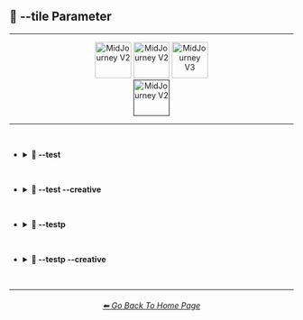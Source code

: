 <h2>🔲 --tile Parameter</h2>

<hr><!--------------->

<div align="center">

[<img src="https://github.com/willwulfken/MidJourney-Styles-and-Keywords-Reference/blob/main/Images/Repo_Parts/Buttons/version_button/button_version_MJV1_inactive.png?raw=true" alt="MidJourney V2" height="64" />](https://github.com/willwulfken/MidJourney-Styles-and-Keywords-Reference/blob/main/Pages/MJ_V1/Summary_Pages/Tile_Parameter.md)
[<img src="https://github.com/willwulfken/MidJourney-Styles-and-Keywords-Reference/blob/main/Images/Repo_Parts/Buttons/version_button/button_version_MJV2_inactive.png?raw=true" alt="MidJourney V2" height="64" />](https://github.com/willwulfken/MidJourney-Styles-and-Keywords-Reference/blob/main/Pages/MJ_V2/Summary_Pages/Tile_Parameter.md)
[<img src="https://github.com/willwulfken/MidJourney-Styles-and-Keywords-Reference/blob/main/Images/Repo_Parts/Buttons/version_button/button_version_MJV3_inactive.png?raw=true" alt="MidJourney V3" height="64" />](https://github.com/willwulfken/MidJourney-Styles-and-Keywords-Reference/blob/main/Pages/MJ_V3/Summary_Pages/Tile_Parameter.md)
<br>
[<img src="https://github.com/willwulfken/MidJourney-Styles-and-Keywords-Reference/blob/main/Images/Repo_Parts/Buttons/version_button/button_version_experimental_features_active.png?raw=true" alt="MidJourney V2" height="64" />]()

</div>

<hr>
<br>


- <details><summary><b>🧩 --test</summary></b><p><div align="center">

    <table>
        <tr align=center valign=middle>
            <th></th>
            <th>Without --tile</th>
            <th>With --tile</th>
            <th>Tiled 3x3 Grid</th>
        </tr>
        <tr align=center valign=middle>
            <td>Sphere</td>
            <td>
                <img src="https://github.com/willwulfken/MidJourney-Styles-and-Keywords-Reference/blob/main/Images/Experimental_Midjourney_Features/Tile_Parameter/test/Control_Images/Sphere_(2).png?raw=true" width="128" />
            </td>
            <td>
                <img src="https://github.com/willwulfken/MidJourney-Styles-and-Keywords-Reference/blob/main/Images/Experimental_Midjourney_Features/Tile_Parameter/test/Images/Sphere_(2).png?raw=true" width="128" />
            </td>
            <td>
                <img src="https://github.com/willwulfken/MidJourney-Styles-and-Keywords-Reference/blob/main/Images/Experimental_Midjourney_Features/Tile_Parameter/test/Tiled_Images/Sphere_(2).png?raw=true" width="128" />
            </td>
        </tr>
        <tr align=center valign=middle>
            <td>Fullerene</td>
            <td>
                <img src="https://github.com/willwulfken/MidJourney-Styles-and-Keywords-Reference/blob/main/Images/Experimental_Midjourney_Features/Tile_Parameter/test/Control_Images/Fullerene_(2).png?raw=true" width="128" />
            </td>
            <td>
                <img src="https://github.com/willwulfken/MidJourney-Styles-and-Keywords-Reference/blob/main/Images/Experimental_Midjourney_Features/Tile_Parameter/test/Images/Fullerene_(2).png?raw=true" width="128" />
            </td>
            <td>
                <img src="https://github.com/willwulfken/MidJourney-Styles-and-Keywords-Reference/blob/main/Images/Experimental_Midjourney_Features/Tile_Parameter/test/Tiled_Images/Fullerene_(2).png?raw=true" width="128" />
            </td>
        </tr>
        <tr align=center valign=middle>
            <td>Seashell</td>
            <td>
                <img src="https://github.com/willwulfken/MidJourney-Styles-and-Keywords-Reference/blob/main/Images/Experimental_Midjourney_Features/Tile_Parameter/test/Control_Images/Seashell_(2).png?raw=true" width="128" />
            </td>
            <td>
                <img src="https://github.com/willwulfken/MidJourney-Styles-and-Keywords-Reference/blob/main/Images/Experimental_Midjourney_Features/Tile_Parameter/test/Images/Seashell_(2).png?raw=true" width="128" />
            </td>
            <td>
                <img src="https://github.com/willwulfken/MidJourney-Styles-and-Keywords-Reference/blob/main/Images/Experimental_Midjourney_Features/Tile_Parameter/test/Tiled_Images/Seashell_(2).png?raw=true" width="128" />
            </td>
        </tr>
        <tr align=center valign=middle>
            <td>Orbeez</td>
            <td>
                <img src="https://github.com/willwulfken/MidJourney-Styles-and-Keywords-Reference/blob/main/Images/Experimental_Midjourney_Features/Tile_Parameter/test/Control_Images/Orbeez_(2).png?raw=true" width="128" />
            </td>
            <td>
                <img src="https://github.com/willwulfken/MidJourney-Styles-and-Keywords-Reference/blob/main/Images/Experimental_Midjourney_Features/Tile_Parameter/test/Images/Orbeez_(2).png?raw=true" width="128" />
            </td>
            <td>
                <img src="https://github.com/willwulfken/MidJourney-Styles-and-Keywords-Reference/blob/main/Images/Experimental_Midjourney_Features/Tile_Parameter/test/Tiled_Images/Orbeez_(2).png?raw=true" width="128" />
            </td>
        </tr>
        <tr align=center valign=middle>
            <td>Supernova</td>
            <td>
                <img src="https://github.com/willwulfken/MidJourney-Styles-and-Keywords-Reference/blob/main/Images/Experimental_Midjourney_Features/Tile_Parameter/test/Control_Images/Supernova_(2).png?raw=true" width="128" />
            </td>
            <td>
                <img src="https://github.com/willwulfken/MidJourney-Styles-and-Keywords-Reference/blob/main/Images/Experimental_Midjourney_Features/Tile_Parameter/test/Images/Supernova_(2).png?raw=true" width="128" />
            </td>
            <td>
                <img src="https://github.com/willwulfken/MidJourney-Styles-and-Keywords-Reference/blob/main/Images/Experimental_Midjourney_Features/Tile_Parameter/test/Tiled_Images/Supernova_(2).png?raw=true" width="128" />
            </td>
        </tr>
        <tr align=center valign=middle>
            <td>Deep Dream</td>
            <td>
                <img src="https://github.com/willwulfken/MidJourney-Styles-and-Keywords-Reference/blob/main/Images/Experimental_Midjourney_Features/Tile_Parameter/test/Control_Images/Deep_Dream_(2).png?raw=true" width="128" />
            </td>
            <td>
                <img src="https://github.com/willwulfken/MidJourney-Styles-and-Keywords-Reference/blob/main/Images/Experimental_Midjourney_Features/Tile_Parameter/test/Images/Deep_Dream_(2).png?raw=true" width="128" />
            </td>
            <td>
                <img src="https://github.com/willwulfken/MidJourney-Styles-and-Keywords-Reference/blob/main/Images/Experimental_Midjourney_Features/Tile_Parameter/test/Tiled_Images/Deep_Dream_(2).png?raw=true" width="128" />
            </td>
        </tr>
        <tr align=center valign=middle>
            <td>Carved Lacquer</td>
            <td>
                <img src="https://github.com/willwulfken/MidJourney-Styles-and-Keywords-Reference/blob/main/Images/Experimental_Midjourney_Features/Tile_Parameter/test/Control_Images/Carved_Lacquer_(2).png?raw=true" width="128" />
            </td>
            <td>
                <img src="https://github.com/willwulfken/MidJourney-Styles-and-Keywords-Reference/blob/main/Images/Experimental_Midjourney_Features/Tile_Parameter/test/Images/Carved_Lacquer_(2).png?raw=true" width="128" />
            </td>
            <td>
                <img src="https://github.com/willwulfken/MidJourney-Styles-and-Keywords-Reference/blob/main/Images/Experimental_Midjourney_Features/Tile_Parameter/test/Tiled_Images/Carved_Lacquer_(2).png?raw=true" width="128" />
            </td>
        </tr>
        <tr align=center valign=middle>
            <td>Marker Art</td>
            <td>
                <img src="https://github.com/willwulfken/MidJourney-Styles-and-Keywords-Reference/blob/main/Images/Experimental_Midjourney_Features/Tile_Parameter/test/Control_Images/Marker_Art_(2).png?raw=true" width="128" />
            </td>
            <td>
                <img src="https://github.com/willwulfken/MidJourney-Styles-and-Keywords-Reference/blob/main/Images/Experimental_Midjourney_Features/Tile_Parameter/test/Images/Marker_Art_(2).png?raw=true" width="128" />
            </td>
            <td>
                <img src="https://github.com/willwulfken/MidJourney-Styles-and-Keywords-Reference/blob/main/Images/Experimental_Midjourney_Features/Tile_Parameter/test/Tiled_Images/Marker_Art_(2).png?raw=true" width="128" />
            </td>
        </tr>
        <tr align=center valign=middle>
            <td>Lactarius-Indigo</td>
            <td>
                <img src="https://github.com/willwulfken/MidJourney-Styles-and-Keywords-Reference/blob/main/Images/Experimental_Midjourney_Features/Tile_Parameter/test/Control_Images/Lactarius-Indigo_(2).png?raw=true" width="128" />
            </td>
            <td>
                <img src="https://github.com/willwulfken/MidJourney-Styles-and-Keywords-Reference/blob/main/Images/Experimental_Midjourney_Features/Tile_Parameter/test/Images/Lactarius-Indigo_(2).png?raw=true" width="128" />
            </td>
            <td>
                <img src="https://github.com/willwulfken/MidJourney-Styles-and-Keywords-Reference/blob/main/Images/Experimental_Midjourney_Features/Tile_Parameter/test/Tiled_Images/Lactarius-Indigo_(2).png?raw=true" width="128" />
            </td>
        </tr>
        <tr align=center valign=middle>
            <td>Liquid Crystal</td>
            <td>
                <img src="https://github.com/willwulfken/MidJourney-Styles-and-Keywords-Reference/blob/main/Images/Experimental_Midjourney_Features/Tile_Parameter/test/Control_Images/Liquid_Crystal_(2).png?raw=true" width="128" />
            </td>
            <td>
                <img src="https://github.com/willwulfken/MidJourney-Styles-and-Keywords-Reference/blob/main/Images/Experimental_Midjourney_Features/Tile_Parameter/test/Images/Liquid_Crystal_(2).png?raw=true" width="128" />
            </td>
            <td>
                <img src="https://github.com/willwulfken/MidJourney-Styles-and-Keywords-Reference/blob/main/Images/Experimental_Midjourney_Features/Tile_Parameter/test/Tiled_Images/Liquid_Crystal_(2).png?raw=true" width="128" />
            </td>
        </tr>
        <tr align=center valign=middle>
            <td>Milky Quartz</td>
            <td>
                <img src="https://github.com/willwulfken/MidJourney-Styles-and-Keywords-Reference/blob/main/Images/Experimental_Midjourney_Features/Tile_Parameter/test/Control_Images/Milky_Quartz_(2).png?raw=true" width="128" />
            </td>
            <td>
                <img src="https://github.com/willwulfken/MidJourney-Styles-and-Keywords-Reference/blob/main/Images/Experimental_Midjourney_Features/Tile_Parameter/test/Images/Milky_Quartz_(2).png?raw=true" width="128" />
            </td>
            <td>
                <img src="https://github.com/willwulfken/MidJourney-Styles-and-Keywords-Reference/blob/main/Images/Experimental_Midjourney_Features/Tile_Parameter/test/Tiled_Images/Milky_Quartz_(2).png?raw=true" width="128" />
            </td>
        </tr>
        <tr align=center valign=middle>
            <td>Glow-In-The-Dark</td>
            <td>
                <img src="https://github.com/willwulfken/MidJourney-Styles-and-Keywords-Reference/blob/main/Images/Experimental_Midjourney_Features/Tile_Parameter/test/Control_Images/Glow-In-The-Dark_(2).png?raw=true" width="128" />
            </td>
            <td>
                <img src="https://github.com/willwulfken/MidJourney-Styles-and-Keywords-Reference/blob/main/Images/Experimental_Midjourney_Features/Tile_Parameter/test/Images/Glow-In-The-Dark_(2).png?raw=true" width="128" />
            </td>
            <td>
                <img src="https://github.com/willwulfken/MidJourney-Styles-and-Keywords-Reference/blob/main/Images/Experimental_Midjourney_Features/Tile_Parameter/test/Tiled_Images/Glow-In-The-Dark_(2).png?raw=true" width="128" />
            </td>
        </tr>
        <tr align=center valign=middle>
            <td>Clouds</td>
            <td>
                <img src="https://github.com/willwulfken/MidJourney-Styles-and-Keywords-Reference/blob/main/Images/Experimental_Midjourney_Features/Tile_Parameter/test/Control_Images/Clouds_(2).png?raw=true" width="128" />
            </td>
            <td>
                <img src="https://github.com/willwulfken/MidJourney-Styles-and-Keywords-Reference/blob/main/Images/Experimental_Midjourney_Features/Tile_Parameter/test/Images/Clouds_(2).png?raw=true" width="128" />
            </td>
            <td>
                <img src="https://github.com/willwulfken/MidJourney-Styles-and-Keywords-Reference/blob/main/Images/Experimental_Midjourney_Features/Tile_Parameter/test/Tiled_Images/Clouds_(2).png?raw=true" width="128" />
            </td>
        </tr>
        <tr align=center valign=middle>
            <td>Hexagonal</td>
            <td>
                <img src="https://github.com/willwulfken/MidJourney-Styles-and-Keywords-Reference/blob/main/Images/Experimental_Midjourney_Features/Tile_Parameter/test/Control_Images/Hexagonal_(2).png?raw=true" width="128" />
            </td>
            <td>
                <img src="https://github.com/willwulfken/MidJourney-Styles-and-Keywords-Reference/blob/main/Images/Experimental_Midjourney_Features/Tile_Parameter/test/Images/Hexagonal_(2).png?raw=true" width="128" />
            </td>
            <td>
                <img src="https://github.com/willwulfken/MidJourney-Styles-and-Keywords-Reference/blob/main/Images/Experimental_Midjourney_Features/Tile_Parameter/test/Tiled_Images/Hexagonal_(2).png?raw=true" width="128" />
            </td>
        </tr>
        <tr align=center valign=middle>
            <td>CGA</td>
            <td>
                <img src="https://github.com/willwulfken/MidJourney-Styles-and-Keywords-Reference/blob/main/Images/Experimental_Midjourney_Features/Tile_Parameter/test/Control_Images/CGA_(2).png?raw=true" width="128" />
            </td>
            <td>
                <img src="https://github.com/willwulfken/MidJourney-Styles-and-Keywords-Reference/blob/main/Images/Experimental_Midjourney_Features/Tile_Parameter/test/Images/CGA_(2).png?raw=true" width="128" />
            </td>
            <td>
                <img src="https://github.com/willwulfken/MidJourney-Styles-and-Keywords-Reference/blob/main/Images/Experimental_Midjourney_Features/Tile_Parameter/test/Tiled_Images/CGA_(2).png?raw=true" width="128" />
            </td>
        </tr>
        <tr align=center valign=middle>
            <td>2-Dimensional</td>
            <td>
                <img src="https://github.com/willwulfken/MidJourney-Styles-and-Keywords-Reference/blob/main/Images/Experimental_Midjourney_Features/Tile_Parameter/test/Control_Images/2-Dimensional_(2).png?raw=true" width="128" />
            </td>
            <td>
                <img src="https://github.com/willwulfken/MidJourney-Styles-and-Keywords-Reference/blob/main/Images/Experimental_Midjourney_Features/Tile_Parameter/test/Images/2-Dimensional_(2).png?raw=true" width="128" />
            </td>
            <td>
                <img src="https://github.com/willwulfken/MidJourney-Styles-and-Keywords-Reference/blob/main/Images/Experimental_Midjourney_Features/Tile_Parameter/test/Tiled_Images/2-Dimensional_(2).png?raw=true" width="128" />
            </td>
        </tr>
        <tr align=center valign=middle>
            <td>Plasma Globe</td>
            <td>
                <img src="https://github.com/willwulfken/MidJourney-Styles-and-Keywords-Reference/blob/main/Images/Experimental_Midjourney_Features/Tile_Parameter/test/Control_Images/Plasma_Globe_(2).png?raw=true" width="128" />
            </td>
            <td>
                <img src="https://github.com/willwulfken/MidJourney-Styles-and-Keywords-Reference/blob/main/Images/Experimental_Midjourney_Features/Tile_Parameter/test/Images/Plasma_Globe_(2).png?raw=true" width="128" />
            </td>
            <td>
                <img src="https://github.com/willwulfken/MidJourney-Styles-and-Keywords-Reference/blob/main/Images/Experimental_Midjourney_Features/Tile_Parameter/test/Tiled_Images/Plasma_Globe_(2).png?raw=true" width="128" />
            </td>
        </tr>
        <tr align=center valign=middle>
            <td>Chromatic Aberration</td>
            <td>
                <img src="https://github.com/willwulfken/MidJourney-Styles-and-Keywords-Reference/blob/main/Images/Experimental_Midjourney_Features/Tile_Parameter/test/Control_Images/Chromatic_Aberration_(2).png?raw=true" width="128" />
            </td>
            <td>
                <img src="https://github.com/willwulfken/MidJourney-Styles-and-Keywords-Reference/blob/main/Images/Experimental_Midjourney_Features/Tile_Parameter/test/Images/Chromatic_Aberration_(2).png?raw=true" width="128" />
            </td>
            <td>
                <img src="https://github.com/willwulfken/MidJourney-Styles-and-Keywords-Reference/blob/main/Images/Experimental_Midjourney_Features/Tile_Parameter/test/Tiled_Images/Chromatic_Aberration_(2).png?raw=true" width="128" />
            </td>
        </tr>
    </table>

</div></p></details>


<br>


- <details><summary><b>🧩 --test --creative</summary></b><p><div align="center">

    <table>
        <tr align=center valign=middle>
            <th></th>
            <th>Without --tile</th>
            <th>With --tile</th>
            <th>Tiled 3x3 Grid</th>
        </tr>
        <tr align=center valign=middle>
            <td>Sphere</td>
            <td>
                <img src="https://github.com/willwulfken/MidJourney-Styles-and-Keywords-Reference/blob/main/Images/Experimental_Midjourney_Features/Tile_Parameter/test_creative/Control_Images/Sphere_(2).png?raw=true" width="128" />
            </td>
            <td>
                <img src="https://github.com/willwulfken/MidJourney-Styles-and-Keywords-Reference/blob/main/Images/Experimental_Midjourney_Features/Tile_Parameter/test_creative/Images/Sphere_(2).png?raw=true" width="128" />
            </td>
            <td>
                <img src="https://github.com/willwulfken/MidJourney-Styles-and-Keywords-Reference/blob/main/Images/Experimental_Midjourney_Features/Tile_Parameter/test_creative/Tiled_Images/Sphere_(2).png?raw=true" width="128" />
            </td>
        </tr>
        <tr align=center valign=middle>
            <td>Fullerene</td>
            <td>
                <img src="https://github.com/willwulfken/MidJourney-Styles-and-Keywords-Reference/blob/main/Images/Experimental_Midjourney_Features/Tile_Parameter/test_creative/Control_Images/Fullerene_(2).png?raw=true" width="128" />
            </td>
            <td>
                <img src="https://github.com/willwulfken/MidJourney-Styles-and-Keywords-Reference/blob/main/Images/Experimental_Midjourney_Features/Tile_Parameter/test_creative/Images/Fullerene_(2).png?raw=true" width="128" />
            </td>
            <td>
                <img src="https://github.com/willwulfken/MidJourney-Styles-and-Keywords-Reference/blob/main/Images/Experimental_Midjourney_Features/Tile_Parameter/test_creative/Tiled_Images/Fullerene_(2).png?raw=true" width="128" />
            </td>
        </tr>
        <tr align=center valign=middle>
            <td>Seashell</td>
            <td>
                <img src="https://github.com/willwulfken/MidJourney-Styles-and-Keywords-Reference/blob/main/Images/Experimental_Midjourney_Features/Tile_Parameter/test_creative/Control_Images/Seashell_(2).png?raw=true" width="128" />
            </td>
            <td>
                <img src="https://github.com/willwulfken/MidJourney-Styles-and-Keywords-Reference/blob/main/Images/Experimental_Midjourney_Features/Tile_Parameter/test_creative/Images/Seashell_(2).png?raw=true" width="128" />
            </td>
            <td>
                <img src="https://github.com/willwulfken/MidJourney-Styles-and-Keywords-Reference/blob/main/Images/Experimental_Midjourney_Features/Tile_Parameter/test_creative/Tiled_Images/Seashell_(2).png?raw=true" width="128" />
            </td>
        </tr>
        <tr align=center valign=middle>
            <td>Orbeez</td>
            <td>
                <img src="https://github.com/willwulfken/MidJourney-Styles-and-Keywords-Reference/blob/main/Images/Experimental_Midjourney_Features/Tile_Parameter/test_creative/Control_Images/Orbeez_(2).png?raw=true" width="128" />
            </td>
            <td>
                <img src="https://github.com/willwulfken/MidJourney-Styles-and-Keywords-Reference/blob/main/Images/Experimental_Midjourney_Features/Tile_Parameter/test_creative/Images/Orbeez_(2).png?raw=true" width="128" />
            </td>
            <td>
                <img src="https://github.com/willwulfken/MidJourney-Styles-and-Keywords-Reference/blob/main/Images/Experimental_Midjourney_Features/Tile_Parameter/test_creative/Tiled_Images/Orbeez_(2).png?raw=true" width="128" />
            </td>
        </tr>
        <tr align=center valign=middle>
            <td>Supernova</td>
            <td>
                <img src="https://github.com/willwulfken/MidJourney-Styles-and-Keywords-Reference/blob/main/Images/Experimental_Midjourney_Features/Tile_Parameter/test_creative/Control_Images/Supernova_(2).png?raw=true" width="128" />
            </td>
            <td>
                <img src="https://github.com/willwulfken/MidJourney-Styles-and-Keywords-Reference/blob/main/Images/Experimental_Midjourney_Features/Tile_Parameter/test_creative/Images/Supernova_(2).png?raw=true" width="128" />
            </td>
            <td>
                <img src="https://github.com/willwulfken/MidJourney-Styles-and-Keywords-Reference/blob/main/Images/Experimental_Midjourney_Features/Tile_Parameter/test_creative/Tiled_Images/Supernova_(2).png?raw=true" width="128" />
            </td>
        </tr>
        <tr align=center valign=middle>
            <td>Deep Dream</td>
            <td>
                <img src="https://github.com/willwulfken/MidJourney-Styles-and-Keywords-Reference/blob/main/Images/Experimental_Midjourney_Features/Tile_Parameter/test_creative/Control_Images/Deep_Dream_(2).png?raw=true" width="128" />
            </td>
            <td>
                <img src="https://github.com/willwulfken/MidJourney-Styles-and-Keywords-Reference/blob/main/Images/Experimental_Midjourney_Features/Tile_Parameter/test_creative/Images/Deep_Dream_(2).png?raw=true" width="128" />
            </td>
            <td>
                <img src="https://github.com/willwulfken/MidJourney-Styles-and-Keywords-Reference/blob/main/Images/Experimental_Midjourney_Features/Tile_Parameter/test_creative/Tiled_Images/Deep_Dream_(2).png?raw=true" width="128" />
            </td>
        </tr>
        <tr align=center valign=middle>
            <td>Carved Lacquer</td>
            <td>
                <img src="https://github.com/willwulfken/MidJourney-Styles-and-Keywords-Reference/blob/main/Images/Experimental_Midjourney_Features/Tile_Parameter/test_creative/Control_Images/Carved_Lacquer_(2).png?raw=true" width="128" />
            </td>
            <td>
                <img src="https://github.com/willwulfken/MidJourney-Styles-and-Keywords-Reference/blob/main/Images/Experimental_Midjourney_Features/Tile_Parameter/test_creative/Images/Carved_Lacquer_(2).png?raw=true" width="128" />
            </td>
            <td>
                <img src="https://github.com/willwulfken/MidJourney-Styles-and-Keywords-Reference/blob/main/Images/Experimental_Midjourney_Features/Tile_Parameter/test_creative/Tiled_Images/Carved_Lacquer_(2).png?raw=true" width="128" />
            </td>
        </tr>
        <tr align=center valign=middle>
            <td>Marker Art</td>
            <td>
                <img src="https://github.com/willwulfken/MidJourney-Styles-and-Keywords-Reference/blob/main/Images/Experimental_Midjourney_Features/Tile_Parameter/test_creative/Control_Images/Marker_Art_(2).png?raw=true" width="128" />
            </td>
            <td>
                <img src="https://github.com/willwulfken/MidJourney-Styles-and-Keywords-Reference/blob/main/Images/Experimental_Midjourney_Features/Tile_Parameter/test_creative/Images/Marker_Art_(2).png?raw=true" width="128" />
            </td>
            <td>
                <img src="https://github.com/willwulfken/MidJourney-Styles-and-Keywords-Reference/blob/main/Images/Experimental_Midjourney_Features/Tile_Parameter/test_creative/Tiled_Images/Marker_Art_(2).png?raw=true" width="128" />
            </td>
        </tr>
        <tr align=center valign=middle>
            <td>Lactarius-Indigo</td>
            <td>
                <img src="https://github.com/willwulfken/MidJourney-Styles-and-Keywords-Reference/blob/main/Images/Experimental_Midjourney_Features/Tile_Parameter/test_creative/Control_Images/Lactarius-Indigo_(2).png?raw=true" width="128" />
            </td>
            <td>
                <img src="https://github.com/willwulfken/MidJourney-Styles-and-Keywords-Reference/blob/main/Images/Experimental_Midjourney_Features/Tile_Parameter/test_creative/Images/Lactarius-Indigo_(2).png?raw=true" width="128" />
            </td>
            <td>
                <img src="https://github.com/willwulfken/MidJourney-Styles-and-Keywords-Reference/blob/main/Images/Experimental_Midjourney_Features/Tile_Parameter/test_creative/Tiled_Images/Lactarius-Indigo_(2).png?raw=true" width="128" />
            </td>
        </tr>
        <tr align=center valign=middle>
            <td>Liquid Crystal</td>
            <td>
                <img src="https://github.com/willwulfken/MidJourney-Styles-and-Keywords-Reference/blob/main/Images/Experimental_Midjourney_Features/Tile_Parameter/test_creative/Control_Images/Liquid_Crystal_(2).png?raw=true" width="128" />
            </td>
            <td>
                <img src="https://github.com/willwulfken/MidJourney-Styles-and-Keywords-Reference/blob/main/Images/Experimental_Midjourney_Features/Tile_Parameter/test_creative/Images/Liquid_Crystal_(2).png?raw=true" width="128" />
            </td>
            <td>
                <img src="https://github.com/willwulfken/MidJourney-Styles-and-Keywords-Reference/blob/main/Images/Experimental_Midjourney_Features/Tile_Parameter/test_creative/Tiled_Images/Liquid_Crystal_(2).png?raw=true" width="128" />
            </td>
        </tr>
        <tr align=center valign=middle>
            <td>Milky Quartz</td>
            <td>
                <img src="https://github.com/willwulfken/MidJourney-Styles-and-Keywords-Reference/blob/main/Images/Experimental_Midjourney_Features/Tile_Parameter/test_creative/Control_Images/Milky_Quartz_(2).png?raw=true" width="128" />
            </td>
            <td>
                <img src="https://github.com/willwulfken/MidJourney-Styles-and-Keywords-Reference/blob/main/Images/Experimental_Midjourney_Features/Tile_Parameter/test_creative/Images/Milky_Quartz_(2).png?raw=true" width="128" />
            </td>
            <td>
                <img src="https://github.com/willwulfken/MidJourney-Styles-and-Keywords-Reference/blob/main/Images/Experimental_Midjourney_Features/Tile_Parameter/test_creative/Tiled_Images/Milky_Quartz_(2).png?raw=true" width="128" />
            </td>
        </tr>
        <tr align=center valign=middle>
            <td>Glow-In-The-Dark</td>
            <td>
                <img src="https://github.com/willwulfken/MidJourney-Styles-and-Keywords-Reference/blob/main/Images/Experimental_Midjourney_Features/Tile_Parameter/test_creative/Control_Images/Glow-In-The-Dark_(2).png?raw=true" width="128" />
            </td>
            <td>
                <img src="https://github.com/willwulfken/MidJourney-Styles-and-Keywords-Reference/blob/main/Images/Experimental_Midjourney_Features/Tile_Parameter/test_creative/Images/Glow-In-The-Dark_(2).png?raw=true" width="128" />
            </td>
            <td>
                <img src="https://github.com/willwulfken/MidJourney-Styles-and-Keywords-Reference/blob/main/Images/Experimental_Midjourney_Features/Tile_Parameter/test_creative/Tiled_Images/Glow-In-The-Dark_(2).png?raw=true" width="128" />
            </td>
        </tr>
        <tr align=center valign=middle>
            <td>Clouds</td>
            <td>
                <img src="https://github.com/willwulfken/MidJourney-Styles-and-Keywords-Reference/blob/main/Images/Experimental_Midjourney_Features/Tile_Parameter/test_creative/Control_Images/Clouds_(2).png?raw=true" width="128" />
            </td>
            <td>
                <img src="https://github.com/willwulfken/MidJourney-Styles-and-Keywords-Reference/blob/main/Images/Experimental_Midjourney_Features/Tile_Parameter/test_creative/Images/Clouds_(2).png?raw=true" width="128" />
            </td>
            <td>
                <img src="https://github.com/willwulfken/MidJourney-Styles-and-Keywords-Reference/blob/main/Images/Experimental_Midjourney_Features/Tile_Parameter/test_creative/Tiled_Images/Clouds_(2).png?raw=true" width="128" />
            </td>
        </tr>
        <tr align=center valign=middle>
            <td>Hexagonal</td>
            <td>
                <img src="https://github.com/willwulfken/MidJourney-Styles-and-Keywords-Reference/blob/main/Images/Experimental_Midjourney_Features/Tile_Parameter/test_creative/Control_Images/Hexagonal_(2).png?raw=true" width="128" />
            </td>
            <td>
                <img src="https://github.com/willwulfken/MidJourney-Styles-and-Keywords-Reference/blob/main/Images/Experimental_Midjourney_Features/Tile_Parameter/test_creative/Images/Hexagonal_(2).png?raw=true" width="128" />
            </td>
            <td>
                <img src="https://github.com/willwulfken/MidJourney-Styles-and-Keywords-Reference/blob/main/Images/Experimental_Midjourney_Features/Tile_Parameter/test_creative/Tiled_Images/Hexagonal_(2).png?raw=true" width="128" />
            </td>
        </tr>
        <tr align=center valign=middle>
            <td>CGA</td>
            <td>
                <img src="https://github.com/willwulfken/MidJourney-Styles-and-Keywords-Reference/blob/main/Images/Experimental_Midjourney_Features/Tile_Parameter/test_creative/Control_Images/CGA_(2).png?raw=true" width="128" />
            </td>
            <td>
                <img src="https://github.com/willwulfken/MidJourney-Styles-and-Keywords-Reference/blob/main/Images/Experimental_Midjourney_Features/Tile_Parameter/test_creative/Images/CGA_(2).png?raw=true" width="128" />
            </td>
            <td>
                <img src="https://github.com/willwulfken/MidJourney-Styles-and-Keywords-Reference/blob/main/Images/Experimental_Midjourney_Features/Tile_Parameter/test_creative/Tiled_Images/CGA_(2).png?raw=true" width="128" />
            </td>
        </tr>
        <tr align=center valign=middle>
            <td>2-Dimensional</td>
            <td>
                <img src="https://github.com/willwulfken/MidJourney-Styles-and-Keywords-Reference/blob/main/Images/Experimental_Midjourney_Features/Tile_Parameter/test_creative/Control_Images/2-Dimensional_(2).png?raw=true" width="128" />
            </td>
            <td>
                <img src="https://github.com/willwulfken/MidJourney-Styles-and-Keywords-Reference/blob/main/Images/Experimental_Midjourney_Features/Tile_Parameter/test_creative/Images/2-Dimensional_(2).png?raw=true" width="128" />
            </td>
            <td>
                <img src="https://github.com/willwulfken/MidJourney-Styles-and-Keywords-Reference/blob/main/Images/Experimental_Midjourney_Features/Tile_Parameter/test_creative/Tiled_Images/2-Dimensional_(2).png?raw=true" width="128" />
            </td>
        </tr>
        <tr align=center valign=middle>
            <td>Plasma Globe</td>
            <td>
                <img src="https://github.com/willwulfken/MidJourney-Styles-and-Keywords-Reference/blob/main/Images/Experimental_Midjourney_Features/Tile_Parameter/test_creative/Control_Images/Plasma_Globe_(2).png?raw=true" width="128" />
            </td>
            <td>
                <img src="https://github.com/willwulfken/MidJourney-Styles-and-Keywords-Reference/blob/main/Images/Experimental_Midjourney_Features/Tile_Parameter/test_creative/Images/Plasma_Globe_(2).png?raw=true" width="128" />
            </td>
            <td>
                <img src="https://github.com/willwulfken/MidJourney-Styles-and-Keywords-Reference/blob/main/Images/Experimental_Midjourney_Features/Tile_Parameter/test_creative/Tiled_Images/Plasma_Globe_(2).png?raw=true" width="128" />
            </td>
        </tr>
        <tr align=center valign=middle>
            <td>Chromatic Aberration</td>
            <td>
                <img src="https://github.com/willwulfken/MidJourney-Styles-and-Keywords-Reference/blob/main/Images/Experimental_Midjourney_Features/Tile_Parameter/test_creative/Control_Images/Chromatic_Aberration_(2).png?raw=true" width="128" />
            </td>
            <td>
                <img src="https://github.com/willwulfken/MidJourney-Styles-and-Keywords-Reference/blob/main/Images/Experimental_Midjourney_Features/Tile_Parameter/test_creative/Images/Chromatic_Aberration_(2).png?raw=true" width="128" />
            </td>
            <td>
                <img src="https://github.com/willwulfken/MidJourney-Styles-and-Keywords-Reference/blob/main/Images/Experimental_Midjourney_Features/Tile_Parameter/test_creative/Tiled_Images/Chromatic_Aberration_(2).png?raw=true" width="128" />
            </td>
        </tr>
    </table>

</div></p></details>


<br>


- <details><summary><b>🧩 --testp</summary></b><p><div align="center">

    <table>
        <tr align=center valign=middle>
            <th></th>
            <th>Without --tile</th>
            <th>With --tile</th>
            <th>Tiled 3x3 Grid</th>
        </tr>
        <tr align=center valign=middle>
            <td>Sphere</td>
            <td>
                <img src="https://github.com/willwulfken/MidJourney-Styles-and-Keywords-Reference/blob/main/Images/Experimental_Midjourney_Features/Tile_Parameter/testp/Control_Images/Sphere_(2).png?raw=true" width="128" />
            </td>
            <td>
                <img src="https://github.com/willwulfken/MidJourney-Styles-and-Keywords-Reference/blob/main/Images/Experimental_Midjourney_Features/Tile_Parameter/testp/Images/Sphere_(2).png?raw=true" width="128" />
            </td>
            <td>
                <img src="https://github.com/willwulfken/MidJourney-Styles-and-Keywords-Reference/blob/main/Images/Experimental_Midjourney_Features/Tile_Parameter/testp/Tiled_Images/Sphere_(2).png?raw=true" width="128" />
            </td>
        </tr>
        <tr align=center valign=middle>
            <td>Fullerene</td>
            <td>
                <img src="https://github.com/willwulfken/MidJourney-Styles-and-Keywords-Reference/blob/main/Images/Experimental_Midjourney_Features/Tile_Parameter/testp/Control_Images/Fullerene_(2).png?raw=true" width="128" />
            </td>
            <td>
                <img src="https://github.com/willwulfken/MidJourney-Styles-and-Keywords-Reference/blob/main/Images/Experimental_Midjourney_Features/Tile_Parameter/testp/Images/Fullerene_(2).png?raw=true" width="128" />
            </td>
            <td>
                <img src="https://github.com/willwulfken/MidJourney-Styles-and-Keywords-Reference/blob/main/Images/Experimental_Midjourney_Features/Tile_Parameter/testp/Tiled_Images/Fullerene_(2).png?raw=true" width="128" />
            </td>
        </tr>
        <tr align=center valign=middle>
            <td>Seashell</td>
            <td>
                <img src="https://github.com/willwulfken/MidJourney-Styles-and-Keywords-Reference/blob/main/Images/Experimental_Midjourney_Features/Tile_Parameter/testp/Control_Images/Seashell_(2).png?raw=true" width="128" />
            </td>
            <td>
                <img src="https://github.com/willwulfken/MidJourney-Styles-and-Keywords-Reference/blob/main/Images/Experimental_Midjourney_Features/Tile_Parameter/testp/Images/Seashell_(2).png?raw=true" width="128" />
            </td>
            <td>
                <img src="https://github.com/willwulfken/MidJourney-Styles-and-Keywords-Reference/blob/main/Images/Experimental_Midjourney_Features/Tile_Parameter/testp/Tiled_Images/Seashell_(2).png?raw=true" width="128" />
            </td>
        </tr>
        <tr align=center valign=middle>
            <td>Orbeez</td>
            <td>
                <img src="https://github.com/willwulfken/MidJourney-Styles-and-Keywords-Reference/blob/main/Images/Experimental_Midjourney_Features/Tile_Parameter/testp/Control_Images/Orbeez_(2).png?raw=true" width="128" />
            </td>
            <td>
                <img src="https://github.com/willwulfken/MidJourney-Styles-and-Keywords-Reference/blob/main/Images/Experimental_Midjourney_Features/Tile_Parameter/testp/Images/Orbeez_(2).png?raw=true" width="128" />
            </td>
            <td>
                <img src="https://github.com/willwulfken/MidJourney-Styles-and-Keywords-Reference/blob/main/Images/Experimental_Midjourney_Features/Tile_Parameter/testp/Tiled_Images/Orbeez_(2).png?raw=true" width="128" />
            </td>
        </tr>
        <tr align=center valign=middle>
            <td>Supernova</td>
            <td>
                <img src="https://github.com/willwulfken/MidJourney-Styles-and-Keywords-Reference/blob/main/Images/Experimental_Midjourney_Features/Tile_Parameter/testp/Control_Images/Supernova_(2).png?raw=true" width="128" />
            </td>
            <td>
                <img src="https://github.com/willwulfken/MidJourney-Styles-and-Keywords-Reference/blob/main/Images/Experimental_Midjourney_Features/Tile_Parameter/testp/Images/Supernova_(2).png?raw=true" width="128" />
            </td>
            <td>
                <img src="https://github.com/willwulfken/MidJourney-Styles-and-Keywords-Reference/blob/main/Images/Experimental_Midjourney_Features/Tile_Parameter/testp/Tiled_Images/Supernova_(2).png?raw=true" width="128" />
            </td>
        </tr>
        <tr align=center valign=middle>
            <td>Deep Dream</td>
            <td>
                <img src="https://github.com/willwulfken/MidJourney-Styles-and-Keywords-Reference/blob/main/Images/Experimental_Midjourney_Features/Tile_Parameter/testp/Control_Images/Deep_Dream_(2).png?raw=true" width="128" />
            </td>
            <td>
                <img src="https://github.com/willwulfken/MidJourney-Styles-and-Keywords-Reference/blob/main/Images/Experimental_Midjourney_Features/Tile_Parameter/testp/Images/Deep_Dream_(2).png?raw=true" width="128" />
            </td>
            <td>
                <img src="https://github.com/willwulfken/MidJourney-Styles-and-Keywords-Reference/blob/main/Images/Experimental_Midjourney_Features/Tile_Parameter/testp/Tiled_Images/Deep_Dream_(2).png?raw=true" width="128" />
            </td>
        </tr>
        <tr align=center valign=middle>
            <td>Carved Lacquer</td>
            <td>
                <img src="https://github.com/willwulfken/MidJourney-Styles-and-Keywords-Reference/blob/main/Images/Experimental_Midjourney_Features/Tile_Parameter/testp/Control_Images/Carved_Lacquer_(2).png?raw=true" width="128" />
            </td>
            <td>
                <img src="https://github.com/willwulfken/MidJourney-Styles-and-Keywords-Reference/blob/main/Images/Experimental_Midjourney_Features/Tile_Parameter/testp/Images/Carved_Lacquer_(2).png?raw=true" width="128" />
            </td>
            <td>
                <img src="https://github.com/willwulfken/MidJourney-Styles-and-Keywords-Reference/blob/main/Images/Experimental_Midjourney_Features/Tile_Parameter/testp/Tiled_Images/Carved_Lacquer_(2).png?raw=true" width="128" />
            </td>
        </tr>
        <tr align=center valign=middle>
            <td>Marker Art</td>
            <td>
                <img src="https://github.com/willwulfken/MidJourney-Styles-and-Keywords-Reference/blob/main/Images/Experimental_Midjourney_Features/Tile_Parameter/testp/Control_Images/Marker_Art_(2).png?raw=true" width="128" />
            </td>
            <td>
                <img src="https://github.com/willwulfken/MidJourney-Styles-and-Keywords-Reference/blob/main/Images/Experimental_Midjourney_Features/Tile_Parameter/testp/Images/Marker_Art_(2).png?raw=true" width="128" />
            </td>
            <td>
                <img src="https://github.com/willwulfken/MidJourney-Styles-and-Keywords-Reference/blob/main/Images/Experimental_Midjourney_Features/Tile_Parameter/testp/Tiled_Images/Marker_Art_(2).png?raw=true" width="128" />
            </td>
        </tr>
        <tr align=center valign=middle>
            <td>Lactarius-Indigo</td>
            <td>
                <img src="https://github.com/willwulfken/MidJourney-Styles-and-Keywords-Reference/blob/main/Images/Experimental_Midjourney_Features/Tile_Parameter/testp/Control_Images/Lactarius-Indigo_(2).png?raw=true" width="128" />
            </td>
            <td>
                <img src="https://github.com/willwulfken/MidJourney-Styles-and-Keywords-Reference/blob/main/Images/Experimental_Midjourney_Features/Tile_Parameter/testp/Images/Lactarius-Indigo_(2).png?raw=true" width="128" />
            </td>
            <td>
                <img src="https://github.com/willwulfken/MidJourney-Styles-and-Keywords-Reference/blob/main/Images/Experimental_Midjourney_Features/Tile_Parameter/testp/Tiled_Images/Lactarius-Indigo_(2).png?raw=true" width="128" />
            </td>
        </tr>
        <tr align=center valign=middle>
            <td>Liquid Crystal</td>
            <td>
                <img src="https://github.com/willwulfken/MidJourney-Styles-and-Keywords-Reference/blob/main/Images/Experimental_Midjourney_Features/Tile_Parameter/testp/Control_Images/Liquid_Crystal_(2).png?raw=true" width="128" />
            </td>
            <td>
                <img src="https://github.com/willwulfken/MidJourney-Styles-and-Keywords-Reference/blob/main/Images/Experimental_Midjourney_Features/Tile_Parameter/testp/Images/Liquid_Crystal_(2).png?raw=true" width="128" />
            </td>
            <td>
                <img src="https://github.com/willwulfken/MidJourney-Styles-and-Keywords-Reference/blob/main/Images/Experimental_Midjourney_Features/Tile_Parameter/testp/Tiled_Images/Liquid_Crystal_(2).png?raw=true" width="128" />
            </td>
        </tr>
        <tr align=center valign=middle>
            <td>Milky Quartz</td>
            <td>
                <img src="https://github.com/willwulfken/MidJourney-Styles-and-Keywords-Reference/blob/main/Images/Experimental_Midjourney_Features/Tile_Parameter/testp/Control_Images/Milky_Quartz_(2).png?raw=true" width="128" />
            </td>
            <td>
                <img src="https://github.com/willwulfken/MidJourney-Styles-and-Keywords-Reference/blob/main/Images/Experimental_Midjourney_Features/Tile_Parameter/testp/Images/Milky_Quartz_(2).png?raw=true" width="128" />
            </td>
            <td>
                <img src="https://github.com/willwulfken/MidJourney-Styles-and-Keywords-Reference/blob/main/Images/Experimental_Midjourney_Features/Tile_Parameter/testp/Tiled_Images/Milky_Quartz_(2).png?raw=true" width="128" />
            </td>
        </tr>
        <tr align=center valign=middle>
            <td>Glow-In-The-Dark</td>
            <td>
                <img src="https://github.com/willwulfken/MidJourney-Styles-and-Keywords-Reference/blob/main/Images/Experimental_Midjourney_Features/Tile_Parameter/testp/Control_Images/Glow-In-The-Dark_(2).png?raw=true" width="128" />
            </td>
            <td>
                <img src="https://github.com/willwulfken/MidJourney-Styles-and-Keywords-Reference/blob/main/Images/Experimental_Midjourney_Features/Tile_Parameter/testp/Images/Glow-In-The-Dark_(2).png?raw=true" width="128" />
            </td>
            <td>
                <img src="https://github.com/willwulfken/MidJourney-Styles-and-Keywords-Reference/blob/main/Images/Experimental_Midjourney_Features/Tile_Parameter/testp/Tiled_Images/Glow-In-The-Dark_(2).png?raw=true" width="128" />
            </td>
        </tr>
        <tr align=center valign=middle>
            <td>Clouds</td>
            <td>
                <img src="https://github.com/willwulfken/MidJourney-Styles-and-Keywords-Reference/blob/main/Images/Experimental_Midjourney_Features/Tile_Parameter/testp/Control_Images/Clouds_(2).png?raw=true" width="128" />
            </td>
            <td>
                <img src="https://github.com/willwulfken/MidJourney-Styles-and-Keywords-Reference/blob/main/Images/Experimental_Midjourney_Features/Tile_Parameter/testp/Images/Clouds_(2).png?raw=true" width="128" />
            </td>
            <td>
                <img src="https://github.com/willwulfken/MidJourney-Styles-and-Keywords-Reference/blob/main/Images/Experimental_Midjourney_Features/Tile_Parameter/testp/Tiled_Images/Clouds_(2).png?raw=true" width="128" />
            </td>
        </tr>
        <tr align=center valign=middle>
            <td>Hexagonal</td>
            <td>
                <img src="https://github.com/willwulfken/MidJourney-Styles-and-Keywords-Reference/blob/main/Images/Experimental_Midjourney_Features/Tile_Parameter/testp/Control_Images/Hexagonal_(2).png?raw=true" width="128" />
            </td>
            <td>
                <img src="https://github.com/willwulfken/MidJourney-Styles-and-Keywords-Reference/blob/main/Images/Experimental_Midjourney_Features/Tile_Parameter/testp/Images/Hexagonal_(2).png?raw=true" width="128" />
            </td>
            <td>
                <img src="https://github.com/willwulfken/MidJourney-Styles-and-Keywords-Reference/blob/main/Images/Experimental_Midjourney_Features/Tile_Parameter/testp/Tiled_Images/Hexagonal_(2).png?raw=true" width="128" />
            </td>
        </tr>
        <tr align=center valign=middle>
            <td>CGA</td>
            <td>
                <img src="https://github.com/willwulfken/MidJourney-Styles-and-Keywords-Reference/blob/main/Images/Experimental_Midjourney_Features/Tile_Parameter/testp/Control_Images/CGA_(2).png?raw=true" width="128" />
            </td>
            <td>
                <img src="https://github.com/willwulfken/MidJourney-Styles-and-Keywords-Reference/blob/main/Images/Experimental_Midjourney_Features/Tile_Parameter/testp/Images/CGA_(2).png?raw=true" width="128" />
            </td>
            <td>
                <img src="https://github.com/willwulfken/MidJourney-Styles-and-Keywords-Reference/blob/main/Images/Experimental_Midjourney_Features/Tile_Parameter/testp/Tiled_Images/CGA_(2).png?raw=true" width="128" />
            </td>
        </tr>
        <tr align=center valign=middle>
            <td>2-Dimensional</td>
            <td>
                <img src="https://github.com/willwulfken/MidJourney-Styles-and-Keywords-Reference/blob/main/Images/Experimental_Midjourney_Features/Tile_Parameter/testp/Control_Images/2-Dimensional_(2).png?raw=true" width="128" />
            </td>
            <td>
                <img src="https://github.com/willwulfken/MidJourney-Styles-and-Keywords-Reference/blob/main/Images/Experimental_Midjourney_Features/Tile_Parameter/testp/Images/2-Dimensional_(2).png?raw=true" width="128" />
            </td>
            <td>
                <img src="https://github.com/willwulfken/MidJourney-Styles-and-Keywords-Reference/blob/main/Images/Experimental_Midjourney_Features/Tile_Parameter/testp/Tiled_Images/2-Dimensional_(2).png?raw=true" width="128" />
            </td>
        </tr>
        <tr align=center valign=middle>
            <td>Plasma Globe</td>
            <td>
                <img src="https://github.com/willwulfken/MidJourney-Styles-and-Keywords-Reference/blob/main/Images/Experimental_Midjourney_Features/Tile_Parameter/testp/Control_Images/Plasma_Globe_(2).png?raw=true" width="128" />
            </td>
            <td>
                <img src="https://github.com/willwulfken/MidJourney-Styles-and-Keywords-Reference/blob/main/Images/Experimental_Midjourney_Features/Tile_Parameter/testp/Images/Plasma_Globe_(2).png?raw=true" width="128" />
            </td>
            <td>
                <img src="https://github.com/willwulfken/MidJourney-Styles-and-Keywords-Reference/blob/main/Images/Experimental_Midjourney_Features/Tile_Parameter/testp/Tiled_Images/Plasma_Globe_(2).png?raw=true" width="128" />
            </td>
        </tr>
        <tr align=center valign=middle>
            <td>Chromatic Aberration</td>
            <td>
                <img src="https://github.com/willwulfken/MidJourney-Styles-and-Keywords-Reference/blob/main/Images/Experimental_Midjourney_Features/Tile_Parameter/testp/Control_Images/Chromatic_Aberration_(2).png?raw=true" width="128" />
            </td>
            <td>
                <img src="https://github.com/willwulfken/MidJourney-Styles-and-Keywords-Reference/blob/main/Images/Experimental_Midjourney_Features/Tile_Parameter/testp/Images/Chromatic_Aberration_(2).png?raw=true" width="128" />
            </td>
            <td>
                <img src="https://github.com/willwulfken/MidJourney-Styles-and-Keywords-Reference/blob/main/Images/Experimental_Midjourney_Features/Tile_Parameter/testp/Tiled_Images/Chromatic_Aberration_(2).png?raw=true" width="128" />
            </td>
        </tr>
    </table>

</div></p></details>


<br>


- <details><summary><b>🧩 --testp --creative</summary></b><p><div align="center">

    <table>
        <tr align=center valign=middle>
            <th></th>
            <th>Without --tile</th>
            <th>With --tile</th>
            <th>Tiled 3x3 Grid</th>
        </tr>
        <tr align=center valign=middle>
            <td>Sphere</td>
            <td>
                <img src="https://github.com/willwulfken/MidJourney-Styles-and-Keywords-Reference/blob/main/Images/Experimental_Midjourney_Features/Tile_Parameter/testp_creative/Control_Images/Sphere_(2).png?raw=true" width="128" />
            </td>
            <td>
                <img src="https://github.com/willwulfken/MidJourney-Styles-and-Keywords-Reference/blob/main/Images/Experimental_Midjourney_Features/Tile_Parameter/testp_creative/Images/Sphere_(2).png?raw=true" width="128" />
            </td>
            <td>
                <img src="https://github.com/willwulfken/MidJourney-Styles-and-Keywords-Reference/blob/main/Images/Experimental_Midjourney_Features/Tile_Parameter/testp_creative/Tiled_Images/Sphere_(2).png?raw=true" width="128" />
            </td>
        </tr>
        <tr align=center valign=middle>
            <td>Fullerene</td>
            <td>
                <img src="https://github.com/willwulfken/MidJourney-Styles-and-Keywords-Reference/blob/main/Images/Experimental_Midjourney_Features/Tile_Parameter/testp_creative/Control_Images/Fullerene_(2).png?raw=true" width="128" />
            </td>
            <td>
                <img src="https://github.com/willwulfken/MidJourney-Styles-and-Keywords-Reference/blob/main/Images/Experimental_Midjourney_Features/Tile_Parameter/testp_creative/Images/Fullerene_(2).png?raw=true" width="128" />
            </td>
            <td>
                <img src="https://github.com/willwulfken/MidJourney-Styles-and-Keywords-Reference/blob/main/Images/Experimental_Midjourney_Features/Tile_Parameter/testp_creative/Tiled_Images/Fullerene_(2).png?raw=true" width="128" />
            </td>
        </tr>
        <tr align=center valign=middle>
            <td>Seashell</td>
            <td>
                <img src="https://github.com/willwulfken/MidJourney-Styles-and-Keywords-Reference/blob/main/Images/Experimental_Midjourney_Features/Tile_Parameter/testp_creative/Control_Images/Seashell_(2).png?raw=true" width="128" />
            </td>
            <td>
                <img src="https://github.com/willwulfken/MidJourney-Styles-and-Keywords-Reference/blob/main/Images/Experimental_Midjourney_Features/Tile_Parameter/testp_creative/Images/Seashell_(2).png?raw=true" width="128" />
            </td>
            <td>
                <img src="https://github.com/willwulfken/MidJourney-Styles-and-Keywords-Reference/blob/main/Images/Experimental_Midjourney_Features/Tile_Parameter/testp_creative/Tiled_Images/Seashell_(2).png?raw=true" width="128" />
            </td>
        </tr>
        <tr align=center valign=middle>
            <td>Orbeez</td>
            <td>
                <img src="https://github.com/willwulfken/MidJourney-Styles-and-Keywords-Reference/blob/main/Images/Experimental_Midjourney_Features/Tile_Parameter/testp_creative/Control_Images/Orbeez_(2).png?raw=true" width="128" />
            </td>
            <td>
                <img src="https://github.com/willwulfken/MidJourney-Styles-and-Keywords-Reference/blob/main/Images/Experimental_Midjourney_Features/Tile_Parameter/testp_creative/Images/Orbeez_(2).png?raw=true" width="128" />
            </td>
            <td>
                <img src="https://github.com/willwulfken/MidJourney-Styles-and-Keywords-Reference/blob/main/Images/Experimental_Midjourney_Features/Tile_Parameter/testp_creative/Tiled_Images/Orbeez_(2).png?raw=true" width="128" />
            </td>
        </tr>
        <tr align=center valign=middle>
            <td>Supernova</td>
            <td>
                <img src="https://github.com/willwulfken/MidJourney-Styles-and-Keywords-Reference/blob/main/Images/Experimental_Midjourney_Features/Tile_Parameter/testp_creative/Control_Images/Supernova_(2).png?raw=true" width="128" />
            </td>
            <td>
                <img src="https://github.com/willwulfken/MidJourney-Styles-and-Keywords-Reference/blob/main/Images/Experimental_Midjourney_Features/Tile_Parameter/testp_creative/Images/Supernova_(2).png?raw=true" width="128" />
            </td>
            <td>
                <img src="https://github.com/willwulfken/MidJourney-Styles-and-Keywords-Reference/blob/main/Images/Experimental_Midjourney_Features/Tile_Parameter/testp_creative/Tiled_Images/Supernova_(2).png?raw=true" width="128" />
            </td>
        </tr>
        <tr align=center valign=middle>
            <td>Deep Dream</td>
            <td>
                <img src="https://github.com/willwulfken/MidJourney-Styles-and-Keywords-Reference/blob/main/Images/Experimental_Midjourney_Features/Tile_Parameter/testp_creative/Control_Images/Deep_Dream_(2).png?raw=true" width="128" />
            </td>
            <td>
                <img src="https://github.com/willwulfken/MidJourney-Styles-and-Keywords-Reference/blob/main/Images/Experimental_Midjourney_Features/Tile_Parameter/testp_creative/Images/Deep_Dream_(2).png?raw=true" width="128" />
            </td>
            <td>
                <img src="https://github.com/willwulfken/MidJourney-Styles-and-Keywords-Reference/blob/main/Images/Experimental_Midjourney_Features/Tile_Parameter/testp_creative/Tiled_Images/Deep_Dream_(2).png?raw=true" width="128" />
            </td>
        </tr>
        <tr align=center valign=middle>
            <td>Carved Lacquer</td>
            <td>
                <img src="https://github.com/willwulfken/MidJourney-Styles-and-Keywords-Reference/blob/main/Images/Experimental_Midjourney_Features/Tile_Parameter/testp_creative/Control_Images/Carved_Lacquer_(2).png?raw=true" width="128" />
            </td>
            <td>
                <img src="https://github.com/willwulfken/MidJourney-Styles-and-Keywords-Reference/blob/main/Images/Experimental_Midjourney_Features/Tile_Parameter/testp_creative/Images/Carved_Lacquer_(2).png?raw=true" width="128" />
            </td>
            <td>
                <img src="https://github.com/willwulfken/MidJourney-Styles-and-Keywords-Reference/blob/main/Images/Experimental_Midjourney_Features/Tile_Parameter/testp_creative/Tiled_Images/Carved_Lacquer_(2).png?raw=true" width="128" />
            </td>
        </tr>
        <tr align=center valign=middle>
            <td>Marker Art</td>
            <td>
                <img src="https://github.com/willwulfken/MidJourney-Styles-and-Keywords-Reference/blob/main/Images/Experimental_Midjourney_Features/Tile_Parameter/testp_creative/Control_Images/Marker_Art_(2).png?raw=true" width="128" />
            </td>
            <td>
                <img src="https://github.com/willwulfken/MidJourney-Styles-and-Keywords-Reference/blob/main/Images/Experimental_Midjourney_Features/Tile_Parameter/testp_creative/Images/Marker_Art_(2).png?raw=true" width="128" />
            </td>
            <td>
                <img src="https://github.com/willwulfken/MidJourney-Styles-and-Keywords-Reference/blob/main/Images/Experimental_Midjourney_Features/Tile_Parameter/testp_creative/Tiled_Images/Marker_Art_(2).png?raw=true" width="128" />
            </td>
        </tr>
        <tr align=center valign=middle>
            <td>Lactarius-Indigo</td>
            <td>
                <img src="https://github.com/willwulfken/MidJourney-Styles-and-Keywords-Reference/blob/main/Images/Experimental_Midjourney_Features/Tile_Parameter/testp_creative/Control_Images/Lactarius-Indigo_(2).png?raw=true" width="128" />
            </td>
            <td>
                <img src="https://github.com/willwulfken/MidJourney-Styles-and-Keywords-Reference/blob/main/Images/Experimental_Midjourney_Features/Tile_Parameter/testp_creative/Images/Lactarius-Indigo_(2).png?raw=true" width="128" />
            </td>
            <td>
                <img src="https://github.com/willwulfken/MidJourney-Styles-and-Keywords-Reference/blob/main/Images/Experimental_Midjourney_Features/Tile_Parameter/testp_creative/Tiled_Images/Lactarius-Indigo_(2).png?raw=true" width="128" />
            </td>
        </tr>
        <tr align=center valign=middle>
            <td>Liquid Crystal</td>
            <td>
                <img src="https://github.com/willwulfken/MidJourney-Styles-and-Keywords-Reference/blob/main/Images/Experimental_Midjourney_Features/Tile_Parameter/testp_creative/Control_Images/Liquid_Crystal_(2).png?raw=true" width="128" />
            </td>
            <td>
                <img src="https://github.com/willwulfken/MidJourney-Styles-and-Keywords-Reference/blob/main/Images/Experimental_Midjourney_Features/Tile_Parameter/testp_creative/Images/Liquid_Crystal_(2).png?raw=true" width="128" />
            </td>
            <td>
                <img src="https://github.com/willwulfken/MidJourney-Styles-and-Keywords-Reference/blob/main/Images/Experimental_Midjourney_Features/Tile_Parameter/testp_creative/Tiled_Images/Liquid_Crystal_(2).png?raw=true" width="128" />
            </td>
        </tr>
        <tr align=center valign=middle>
            <td>Milky Quartz</td>
            <td>
                <img src="https://github.com/willwulfken/MidJourney-Styles-and-Keywords-Reference/blob/main/Images/Experimental_Midjourney_Features/Tile_Parameter/testp_creative/Control_Images/Milky_Quartz_(2).png?raw=true" width="128" />
            </td>
            <td>
                <img src="https://github.com/willwulfken/MidJourney-Styles-and-Keywords-Reference/blob/main/Images/Experimental_Midjourney_Features/Tile_Parameter/testp_creative/Images/Milky_Quartz_(2).png?raw=true" width="128" />
            </td>
            <td>
                <img src="https://github.com/willwulfken/MidJourney-Styles-and-Keywords-Reference/blob/main/Images/Experimental_Midjourney_Features/Tile_Parameter/testp_creative/Tiled_Images/Milky_Quartz_(2).png?raw=true" width="128" />
            </td>
        </tr>
        <tr align=center valign=middle>
            <td>Glow-In-The-Dark</td>
            <td>
                <img src="https://github.com/willwulfken/MidJourney-Styles-and-Keywords-Reference/blob/main/Images/Experimental_Midjourney_Features/Tile_Parameter/testp_creative/Control_Images/Glow-In-The-Dark_(2).png?raw=true" width="128" />
            </td>
            <td>
                <img src="https://github.com/willwulfken/MidJourney-Styles-and-Keywords-Reference/blob/main/Images/Experimental_Midjourney_Features/Tile_Parameter/testp_creative/Images/Glow-In-The-Dark_(2).png?raw=true" width="128" />
            </td>
            <td>
                <img src="https://github.com/willwulfken/MidJourney-Styles-and-Keywords-Reference/blob/main/Images/Experimental_Midjourney_Features/Tile_Parameter/testp_creative/Tiled_Images/Glow-In-The-Dark_(2).png?raw=true" width="128" />
            </td>
        </tr>
        <tr align=center valign=middle>
            <td>Clouds</td>
            <td>
                <img src="https://github.com/willwulfken/MidJourney-Styles-and-Keywords-Reference/blob/main/Images/Experimental_Midjourney_Features/Tile_Parameter/testp_creative/Control_Images/Clouds_(2).png?raw=true" width="128" />
            </td>
            <td>
                <img src="https://github.com/willwulfken/MidJourney-Styles-and-Keywords-Reference/blob/main/Images/Experimental_Midjourney_Features/Tile_Parameter/testp_creative/Images/Clouds_(2).png?raw=true" width="128" />
            </td>
            <td>
                <img src="https://github.com/willwulfken/MidJourney-Styles-and-Keywords-Reference/blob/main/Images/Experimental_Midjourney_Features/Tile_Parameter/testp_creative/Tiled_Images/Clouds_(2).png?raw=true" width="128" />
            </td>
        </tr>
        <tr align=center valign=middle>
            <td>Hexagonal</td>
            <td>
                <img src="https://github.com/willwulfken/MidJourney-Styles-and-Keywords-Reference/blob/main/Images/Experimental_Midjourney_Features/Tile_Parameter/testp_creative/Control_Images/Hexagonal_(2).png?raw=true" width="128" />
            </td>
            <td>
                <img src="https://github.com/willwulfken/MidJourney-Styles-and-Keywords-Reference/blob/main/Images/Experimental_Midjourney_Features/Tile_Parameter/testp_creative/Images/Hexagonal_(2).png?raw=true" width="128" />
            </td>
            <td>
                <img src="https://github.com/willwulfken/MidJourney-Styles-and-Keywords-Reference/blob/main/Images/Experimental_Midjourney_Features/Tile_Parameter/testp_creative/Tiled_Images/Hexagonal_(2).png?raw=true" width="128" />
            </td>
        </tr>
        <tr align=center valign=middle>
            <td>CGA</td>
            <td>
                <img src="https://github.com/willwulfken/MidJourney-Styles-and-Keywords-Reference/blob/main/Images/Experimental_Midjourney_Features/Tile_Parameter/testp_creative/Control_Images/CGA_(2).png?raw=true" width="128" />
            </td>
            <td>
                <img src="https://github.com/willwulfken/MidJourney-Styles-and-Keywords-Reference/blob/main/Images/Experimental_Midjourney_Features/Tile_Parameter/testp_creative/Images/CGA_(2).png?raw=true" width="128" />
            </td>
            <td>
                <img src="https://github.com/willwulfken/MidJourney-Styles-and-Keywords-Reference/blob/main/Images/Experimental_Midjourney_Features/Tile_Parameter/testp_creative/Tiled_Images/CGA_(2).png?raw=true" width="128" />
            </td>
        </tr>
        <tr align=center valign=middle>
            <td>2-Dimensional</td>
            <td>
                <img src="https://github.com/willwulfken/MidJourney-Styles-and-Keywords-Reference/blob/main/Images/Experimental_Midjourney_Features/Tile_Parameter/testp_creative/Control_Images/2-Dimensional_(2).png?raw=true" width="128" />
            </td>
            <td>
                <img src="https://github.com/willwulfken/MidJourney-Styles-and-Keywords-Reference/blob/main/Images/Experimental_Midjourney_Features/Tile_Parameter/testp_creative/Images/2-Dimensional_(2).png?raw=true" width="128" />
            </td>
            <td>
                <img src="https://github.com/willwulfken/MidJourney-Styles-and-Keywords-Reference/blob/main/Images/Experimental_Midjourney_Features/Tile_Parameter/testp_creative/Tiled_Images/2-Dimensional_(2).png?raw=true" width="128" />
            </td>
        </tr>
        <tr align=center valign=middle>
            <td>Plasma Globe</td>
            <td>
                <img src="https://github.com/willwulfken/MidJourney-Styles-and-Keywords-Reference/blob/main/Images/Experimental_Midjourney_Features/Tile_Parameter/testp_creative/Control_Images/Plasma_Globe_(2).png?raw=true" width="128" />
            </td>
            <td>
                <img src="https://github.com/willwulfken/MidJourney-Styles-and-Keywords-Reference/blob/main/Images/Experimental_Midjourney_Features/Tile_Parameter/testp_creative/Images/Plasma_Globe_(2).png?raw=true" width="128" />
            </td>
            <td>
                <img src="https://github.com/willwulfken/MidJourney-Styles-and-Keywords-Reference/blob/main/Images/Experimental_Midjourney_Features/Tile_Parameter/testp_creative/Tiled_Images/Plasma_Globe_(2).png?raw=true" width="128" />
            </td>
        </tr>
        <tr align=center valign=middle>
            <td>Chromatic Aberration</td>
            <td>
                <img src="https://github.com/willwulfken/MidJourney-Styles-and-Keywords-Reference/blob/main/Images/Experimental_Midjourney_Features/Tile_Parameter/testp_creative/Control_Images/Chromatic_Aberration_(2).png?raw=true" width="128" />
            </td>
            <td>
                <img src="https://github.com/willwulfken/MidJourney-Styles-and-Keywords-Reference/blob/main/Images/Experimental_Midjourney_Features/Tile_Parameter/testp_creative/Images/Chromatic_Aberration_(2).png?raw=true" width="128" />
            </td>
            <td>
                <img src="https://github.com/willwulfken/MidJourney-Styles-and-Keywords-Reference/blob/main/Images/Experimental_Midjourney_Features/Tile_Parameter/testp_creative/Tiled_Images/Chromatic_Aberration_(2).png?raw=true" width="128" />
            </td>
        </tr>
    </table>

</div></p></details>


<br>

<hr><!--------------->
<div align="center">
<h6><a href="https://github.com/willwulfken/MidJourney-Styles-and-Keywords-Reference/blob/main/README.md">⬅ Go Back To Home Page</a></h6>
</div>